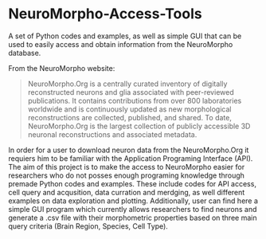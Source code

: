 # NeuroMorpho-Access-Tools
A set of Python codes and examples, as well as simple GUI that can be used to easily access and obtain information from the NeuroMorpho database.


From the NeuroMorpho website:
> NeuroMorpho.Org is a centrally curated inventory of digitally reconstructed neurons and glia associated with peer-reviewed publications. It contains contributions from over 800 laboratories worldwide and is continuously updated as new morphological reconstructions are collected, published, and shared. To date, NeuroMorpho.Org is the largest collection of publicly accessible 3D neuronal reconstructions and associated metadata. 

In order for a user to download neuron data from the NeuroMorpho.Org it requiers him to be familiar with the Application Programing Interface (API). The aim of this project is to make the access to NeuroMorpho easier for researchers who do not posses enough programing knowledge through premade Python codes and examples. 
These include codes for API access, cell query and acqusition, data curration and merdging, as well different examples on data exploration and plotting. 
Additionally, user can find here a simple GUI program which currently allows researchers to find neurons and generate a .csv file with their morphometric properties based on three main query criteria (Brain Region, Species, Cell Type). 
